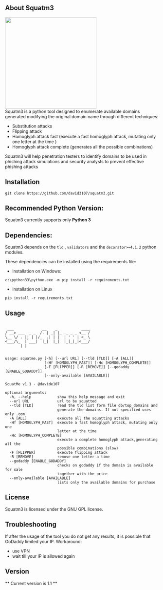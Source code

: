 ## About Squatm3 


<img src="http://pixelartmaker.com/art/7d89078b16bb7d7.png" width="300"/> <br>
Squatm3 is a python tool designed to enumerate available domains generated modifying the original domain name through different techniques:

-	Substitution attacks
-	Flipping attack
- 	Homoglyph attack fast (execute a fast homoglyph attack, mutating only one letter at the time )
-   Homoglyph attack complete (generates all the possible combinations)

Squatm3 will help penetration testers to identify domains to be used in phishing attack simulations and security analysts to prevent effective phishing attacks



## Installation

```
git clone https://github.com/david3107/squatm3.git
```

## Recommended Python Version:

Squatm3 currently supports only **Python 3** 


## Dependencies:

Squatm3 depends on the `tld` , `validators` and the `decorator>=4.1.2` python modules.

These dependencies can be installed using the requirements file:

- Installation on Windows:
```
c:\python33\python.exe -m pip install -r requirements.txt
```
- Installation on Linux
```
pip install -r requirements.txt
```

## Usage
```

 ___             __    _           ____
/ __> ___  _ _  /. | _| |_ ._ _ _ <__ /
\__ \/ . || | |/_  .| | |  | ' ' | <_ \
<___/\_  |`___|  |_|  |_|  |_|_|_|<___/
       | |


usage: squatme.py [-h] [--url URL] [--tld [TLD]] [-A [ALL]]
                  [-Hf [HOMOGLYPH_FAST]] [-Hc [HOMOGLYPH_COMPLETE]]
                  [-F [FLIPPER]] [-R [REMOVE]] [--godaddy [ENABLE_GODADDY]]
                  [--only-available [AVAILABLE]]

SquatMe v1.1 - @davide107

optional arguments:
  -h, --help            show this help message and exit
  --url URL             url to be squatted
  --tld [TLD]           read the tld list form file db/top_domains and
                        generate the domains. If not specified uses only .com
  -A [ALL]              execute all the squatting attacks
  -Hf [HOMOGLYPH_FAST]  execute a fast homoglyph attack, mutating only one
                        letter at the time
  -Hc [HOMOGLYPH_COMPLETE]
                        execute a complete homoglyph attack,generating all the
                        possible combinations (slow)
  -F [FLIPPER]          execute flipping attack
  -R [REMOVE]           remove one letter a time
  --godaddy [ENABLE_GODADDY]
                        checks on godaddy if the domain is available for sale
                        together with the price
  --only-available [AVAILABLE]
                        lists only the available domains for purchase
```

## License

Squatm3 is licensed under the GNU GPL license.

## Troubleshooting

If after the usage of the tool you do not get any results, it is possible that GoDaddy limited your IP. Workaround:

-	use VPN
- wait till your IP is allowed again

## Version
** Current version is 1.1 **
